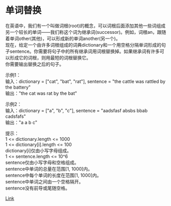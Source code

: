 <h1>单词替换</h1>

在英语中，我们有一个叫做词根(root)的概念，可以词根后面添加其他一些词组成另一个较长的单词——我们称这个词为继承词(successor)。例如，词根an，跟随着单词other(其他)，可以形成新的单词another(另一个)。</br>
现在，给定一个由许多词根组成的词典dictionary和一个用空格分隔单词形成的句子sentence。你需要将句子中的所有继承词用词根替换掉。如果继承词有许多可以形成它的词根，则用最短的词根替换它。</br>
你需要输出替换之后的句子。</br>

示例1：</br>
输入：dictionary = ["cat", "bat", "rat"], sentence = "the cattle was rattled by the battery"</br>
输出："the cat was rat by the bat"</br>

示例2：</br>
输入：dictionary = ["a", "b", "c"], sentence = "aadsfasf absbs bbab cadsfafs"</br>
输出："a a b c"</br>

提示：</br>
1 <= dictionary.length <= 1000</br>
1 <= dictionary[i].length <= 100</br>
dictionary[i]仅由小写字母组成。</br>
1 <= sentence.length <= 10^6</br>
sentence仅由小写字母和空格组成。</br>
sentence中单词的总量在范围[1, 1000]内。</br>
sentence中每个单词的长度在范围[1, 1000]内。</br>
sentence中单词之间由一个空格隔开。</br>
sentence没有前导或尾随空格。</br>

[Link](https://leetcode.cn/problems/replace-words/)